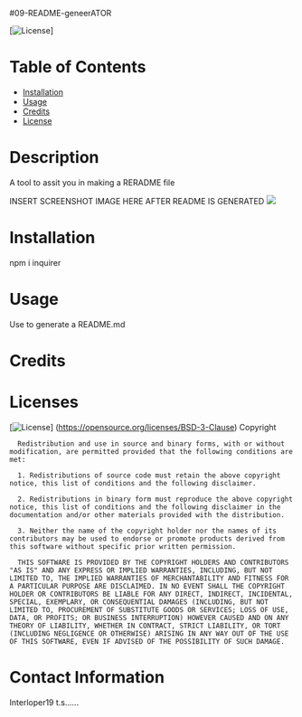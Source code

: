  #09-README-geneerATOR

  [![License](https://img.shields.io/badge/License-BSD_3--Clause-blue.svg)]
    
  # Table of Contents

  - [Installation](#installation)
  - [Usage](#usage) 
  - [Credits](#credits)
  - [License](#license)

  # Description
  
  A tool to assit you in making a RERADME file
  
   
  INSERT SCREENSHOT IMAGE HERE AFTER README IS GENERATED
  ![](assets/images/)
  
  # Installation
  
  npm i inquirer
  
  # Usage
  
  Use to generate a README.md
  
  # Credits
  
  

  # Licenses
  [![License](https://img.shields.io/badge/License-BSD_3--Clause-blue.svg)]
  (https://opensource.org/licenses/BSD-3-Clause)
  Copyright <YEAR> <COPYRIGHT HOLDER>

      Redistribution and use in source and binary forms, with or without modification, are permitted provided that the following conditions are met:
      
      1. Redistributions of source code must retain the above copyright notice, this list of conditions and the following disclaimer.
      
      2. Redistributions in binary form must reproduce the above copyright notice, this list of conditions and the following disclaimer in the documentation and/or other materials provided with the distribution.
      
      3. Neither the name of the copyright holder nor the names of its contributors may be used to endorse or promote products derived from this software without specific prior written permission.
      
      THIS SOFTWARE IS PROVIDED BY THE COPYRIGHT HOLDERS AND CONTRIBUTORS "AS IS" AND ANY EXPRESS OR IMPLIED WARRANTIES, INCLUDING, BUT NOT LIMITED TO, THE IMPLIED WARRANTIES OF MERCHANTABILITY AND FITNESS FOR A PARTICULAR PURPOSE ARE DISCLAIMED. IN NO EVENT SHALL THE COPYRIGHT HOLDER OR CONTRIBUTORS BE LIABLE FOR ANY DIRECT, INDIRECT, INCIDENTAL, SPECIAL, EXEMPLARY, OR CONSEQUENTIAL DAMAGES (INCLUDING, BUT NOT LIMITED TO, PROCUREMENT OF SUBSTITUTE GOODS OR SERVICES; LOSS OF USE, DATA, OR PROFITS; OR BUSINESS INTERRUPTION) HOWEVER CAUSED AND ON ANY THEORY OF LIABILITY, WHETHER IN CONTRACT, STRICT LIABILITY, OR TORT (INCLUDING NEGLIGENCE OR OTHERWISE) ARISING IN ANY WAY OUT OF THE USE OF THIS SOFTWARE, EVEN IF ADVISED OF THE POSSIBILITY OF SUCH DAMAGE.

  # Contact Information
  Interloper19
  t.s......
